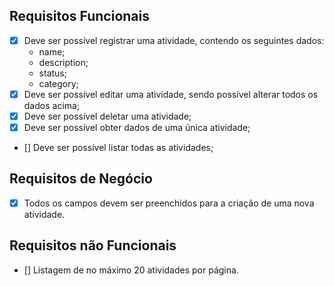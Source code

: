 ## Requisitos Funcionais
- [x] Deve ser possível registrar uma atividade, contendo os seguintes dados:
  - name;
  - description;
  - status;
  - category;
- [x] Deve ser possível editar uma atividade, sendo possível alterar todos os dados acima;
- [x] Deve ser possível deletar uma atividade;
- [X] Deve ser possível obter dados de uma única atividade;
- [] Deve ser possível listar todas as atividades;

## Requisitos de Negócio
- [x] Todos os campos devem ser preenchidos para a criação de uma nova atividade.

## Requisitos não Funcionais
- [] Listagem de no máximo 20 atividades por página.